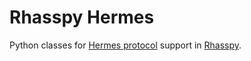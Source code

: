 # Rhasspy Hermes

Python classes for [Hermes protocol](https://docs.snips.ai/reference/hermes) support in [Rhasspy](https://rhasspy.readthedocs.io/).

